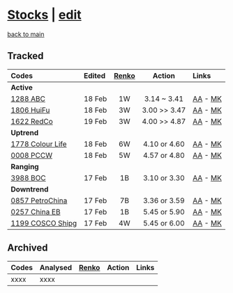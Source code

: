 # [Stocks](https://alwinwoo.github.io/stocks.html) | [edit](https://github.com/alwinwoo/alwinwoo.github.io/edit/master/stocks.md)
[back to main](https://alwinwoo.github.io)

## Tracked

Codes            | Edited | <a href="https://www.marketinout.com/chart/renko_chart.php" target="_blank">Renko</a> | Action  | Links
:---             | :---    | :---: | :---:   | :---
**Active**        | 
[1288 ABC](https://alwinwoo.github.io/stocks/1288.html)         | 18 Feb  | 1W    | 3.14 ~ 3.41   | [AA](http://www.aastocks.com/en/stocks/quote/detailchart.aspx?symbol=1288) - [MK](https://www.marketinout.com/chart/stock_chart.php?symbol=1288.HK)
[1806 HuiFu](https://alwinwoo.github.io/stocks/1806.html)       | 18 Feb  | 3W    | 3.00 >> 3.47  | [AA](http://www.aastocks.com/en/stocks/quote/detailchart.aspx?symbol=1806) - [MK](https://www.marketinout.com/chart/stock_chart.php?symbol=1806.HK)
[1622 RedCo](https://alwinwoo.github.io/stocks/1622.html)       | 19 Feb  | 3W    | 4.00 >> 4.87  | [AA](http://www.aastocks.com/en/stocks/quote/detailchart.aspx?symbol=1622) - [MK](https://www.marketinout.com/chart/stock_chart.php?symbol=1622.HK)
**Uptrend** |
[1778 Colour Life](https://alwinwoo.github.io/stocks/1778.html) | 18 Feb  | 6W    | 4.10 or 4.60  | [AA](http://www.aastocks.com/en/stocks/quote/detailchart.aspx?symbol=1778) - [MK](https://www.marketinout.com/chart/stock_chart.php?symbol=1778.HK)
[0008 PCCW](https://alwinwoo.github.io/stocks/0008.html)        | 18 Feb  | 5W    | 4.57 or 4.80  | [AA](http://www.aastocks.com/en/stocks/quote/detailchart.aspx?symbol=8) - [MK](https://www.marketinout.com/chart/stock_chart.php?symbol=0008.HK)
**Ranging** |
[3988 BOC](https://alwinwoo.github.io/stocks/3988.html)         | 17 Feb  | 1B    | 3.10 or 3.30  | [AA](http://www.aastocks.com/en/stocks/quote/detailchart.aspx?symbol=3988) - [MK](https://www.marketinout.com/chart/stock_chart.php?symbol=3988.HK)
**Downtrend** |
[0857 PetroChina](https://alwinwoo.github.io/stocks/0857.html)  | 17 Feb  | 7B    | 3.36 or 3.59  | [AA](http://www.aastocks.com/en/stocks/quote/detailchart.aspx?symbol=857) - [MK](https://www.marketinout.com/chart/stock_chart.php?symbol=0857.HK)
[0257 China EB](https://alwinwoo.github.io/stocks/0257.html)    | 17 Feb  | 1B    | 5.45 or 5.90  | [AA](http://www.aastocks.com/en/stocks/quote/detailchart.aspx?symbol=257) - [MK](https://www.marketinout.com/chart/stock_chart.php?symbol=0257.HK)
[1199 COSCO Shipg](https://alwinwoo.github.io/stocks/1199.html) | 17 Feb  | 4W    | 5.45 or 6.00  | [AA](http://www.aastocks.com/en/stocks/quote/detailchart.aspx?symbol=1199) - [MK](https://www.marketinout.com/chart/stock_chart.php?symbol=1199.HK)

## Archived

Codes            | Analysed | <a href="https://www.marketinout.com/chart/renko_chart.php" target="_blank">Renko</a> | Action  | Links
:---             | :---     | :---: | :---:   | :---
xxxx             | xxxx     |       |         |
